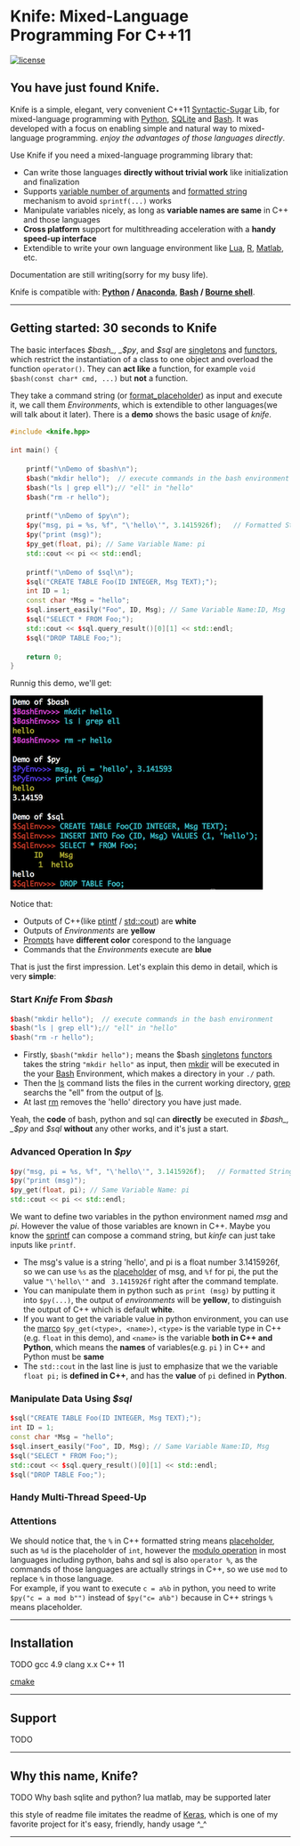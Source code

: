 # Knife: Mixed-Language Programming For C++11


[![license](https://img.shields.io/github/license/mashape/apistatus.svg?maxAge=2592000)](https://github.com/FeifanXu/knife/blob/master/LICENSE)

## You have just found Knife.

Knife is a simple, elegant, very convenient C++11 [Syntactic-Sugar](https://en.wikipedia.org/wiki/Syntactic_sugar) Lib, for mixed-language programming with [Python](https://www.python.org/), [SQLite](https://www.sqlite.org/) and [Bash](https://www.gnu.org/software/bash/). It was developed with a focus on enabling simple and natural way to mixed-language programming. *enjoy the advantages of those languages directly*.

Use Knife if you need a mixed-language programming library that:

- Can write those languages **directly without trivial work** like initialization and finalization
- Supports [variable number of arguments](http://publications.gbdirect.co.uk/c_book/chapter9/stdarg.html) and [formatted string](https://en.wikipedia.org/wiki/Printf_format_string) mechanism to avoid ```sprintf(...)``` works
- Manipulate variables nicely, as long as **variable names are same** in C++ and those languages
- **Cross platform** support for multithreading acceleration with a **handy speed-up interface**
- Extendible to write your own language environment like [Lua](http://www.lua.org/), [R](https://www.r-project.org/), [Matlab](https://www.mathworks.com/products/matlab.html), etc.


Documentation are still writing(sorry for my busy life).

Knife is compatible with: __[Python](https://www.python.org/) / [Anaconda](https://www.anaconda.com/what-is-anaconda/)__, __[Bash](https://en.wikipedia.org/wiki/Bash_(Unix_shell)) / [Bourne shell](https://en.wikipedia.org/wiki/Bourne_shell)__.


------------------

## Getting started: 30 seconds to Knife  
The basic interfaces _$bash_, _$py_, and _$sql_ are [singletons](https://en.wikipedia.org/wiki/Singleton_pattern) and [functors](https://www.cprogramming.com/tutorial/functors-function-objects-in-c++.html), which restrict the instantiation of a class to one object and overload the function ```operator()```. They can **act like** a function, for example ```void $bash(const char* cmd, ...)``` but **not** a function.  
  
  They take a command string (or [format_placeholder](https://en.wikipedia.org/wiki/Printf_format_string#Format_placeholder_specification)) as input and execute it, we call them *Environments*, which is extendible to other languages(we will talk about it later). There is a **demo** shows the basic usage of _knife_.
  

```C++
#include <knife.hpp>

int main() {

    printf("\nDemo of $bash\n");
    $bash("mkdir hello");  // execute commands in the bash environment
    $bash("ls | grep ell");// "ell" in "hello"
    $bash("rm -r hello");

    printf("\nDemo of $py\n");
    $py("msg, pi = %s, %f", "\'hello\'", 3.1415926f);   // Formatted String
    $py("print (msg)");
    $py_get(float, pi); // Same Variable Name: pi
    std::cout << pi << std::endl;

    printf("\nDemo of $sql\n");
    $sql("CREATE TABLE Foo(ID INTEGER, Msg TEXT);");
    int ID = 1;
    const char *Msg = "hello";
    $sql.insert_easily("Foo", ID, Msg); // Same Variable Name:ID, Msg
    $sql("SELECT * FROM Foo;");
    std::cout << $sql.query_result()[0][1] << std::endl;
    $sql("DROP TABLE Foo;");

    return 0;
}
```
Runnig this demo, we'll get:  

![all_usage](https://github.com/FeifanXu/knife/blob/master/pic/usage_simple_8.png)  
  
  Notice that:  
* Outputs of C++(like [ptintf](https://en.wikipedia.org/wiki/Printf_format_string) / [std::cout](https://en.wikipedia.org/wiki/Input/output_(C%2B%2B)#Input.2Foutput_streams)) are **white**  
* Outputs of _Environments_ are **yellow**  
* [Prompts](https://en.wikipedia.org/wiki/Command-line_interface#Command_prompt) have **different color** corespond to the language  
* Commands that the _Environments_ execute are **blue**  
  
That is just the first impression. Let's explain this demo in detail, which is very **simple**:

 
### Start _Knife_ From _$bash_

```C++
$bash("mkdir hello");  // execute commands in the bash environment
$bash("ls | grep ell");// "ell" in "hello"
$bash("rm -r hello");
```
  * Firstly, ```$bash("mkdir hello");``` means the $bash [singletons](https://en.wikipedia.org/wiki/Singleton_pattern) [functors](https://www.cprogramming.com/tutorial/functors-function-objects-in-c++.html) takes the string ```"mkdir hello"``` as input, then [mkdir](https://en.wikipedia.org/wiki/Mkdir) will be executed in the your [Bash](https://www.gnu.org/software/bash/) Environment, which makes a directory in your ```./``` path.  
  * Then the [ls](https://en.wikipedia.org/wiki/Ls) command lists the files in the current working directory, [grep](https://en.wikipedia.org/wiki/Grep) searchs the "ell" from the output of [ls](https://en.wikipedia.org/wiki/Ls).  
  * At last [rm](https://en.wikipedia.org/wiki/Rm_(Unix)) removes the 'hello' directory you have just made.  
  
  Yeah, the **code** of bash, python and sql can **directly** be executed in _$bash_, _$py_ and _$sql_ **without** any other works, and it's just a start.


### Advanced Operation In _$py_
```C++
$py("msg, pi = %s, %f", "\'hello\'", 3.1415926f);   // Formatted String
$py("print (msg)");
$py_get(float, pi); // Same Variable Name: pi
std::cout << pi << std::endl;
```
We want to define two variables in the python environment named _msg_ and _pi_. However the value of those variables are known in C++. Maybe you know the [sprintf](http://en.cppreference.com/w/c/io/fprintf) can compose a command string, but _kinfe_ can just take inputs like ```printf```.
  * The msg's value is a string 'hello', and pi is a float number 3.1415926f, so we can use ```%s``` as the [placeholder](https://en.wikipedia.org/wiki/Printf_format_string#Format_placeholder_specification) of msg, and ```%f``` for pi, the put the value ```"\'hello\'"``` and ``` 3.1415926f``` right after the command template.
  * You can manipulate them in python such as ```print (msg)``` by putting it into ```$py(...)```, the output of _environments_ will be **yellow**, to distinguish the output of C++ which is default **white**.
  * If you want to get the variable value in python environment, you can use the [marco](https://en.wikipedia.org/wiki/C_preprocessor#Macro_definition_and_expansion) ```$py_get(<type>, <name>)```, ```<type>``` is the variable type in C++(e.g. ```float``` in this demo), and ```<name>``` is the variable **both in C++ and Python**, which means the **names** of variables(e.g. ```pi``` ) in C++ and Python must be **same**   
  * The ```std::cout``` in the last line is just to emphasize that we the variable ```float pi;``` is **defined in C++**, and has the **value** of ```pi``` defined in **Python**.  

### Manipulate Data Using _$sql_
```C++
$sql("CREATE TABLE Foo(ID INTEGER, Msg TEXT);");
int ID = 1;
const char *Msg = "hello";
$sql.insert_easily("Foo", ID, Msg); // Same Variable Name:ID, Msg
$sql("SELECT * FROM Foo;");
std::cout << $sql.query_result()[0][1] << std::endl;
$sql("DROP TABLE Foo;");
```

### Handy Multi-Thread Speed-Up 

### Attentions
We should notice that, the ```%``` in C++ formatted string means [placeholder](https://en.wikipedia.org/wiki/Printf_format_string#Format_placeholder_specification), such as ```%d``` is the placeholder of ```int```, however the [modulo operation](https://en.wikipedia.org/wiki/Modulo_operation) in most languages including python, bahs and sql is also ```operator %```, as the commands of those languages are actually strings in C++, so we use ```mod``` to replace ```%``` in those language.  
For example, if you want to execute ```c = a%b``` in python, you need to write ```$py("c = a mod b"")``` instead of ```$py("c= a%b")``` because in C++ strings ```%``` means placeholder.
 

------------------



## Installation

TODO
gcc 4.9
clang x.x
C++ 11

[cmake](https://cmake.org/)

------------------


## Support

TODO

------------------


## Why this name, Knife?
TODO
Why bash sqlite and python?
lua matlab, may be supported later

this style of readme file imitates the readme of [Keras](https://github.com/keras-team/keras), which is one of my favorite project for it's easy, friendly, handy usage ^_^

------------------

